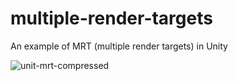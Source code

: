 # multiple-render-targets
An example of MRT (multiple render targets) in Unity

![unit-mrt-compressed](https://cloud.githubusercontent.com/assets/1681495/26523964/6648da36-42e2-11e7-8995-f11f05b49b73.gif)

